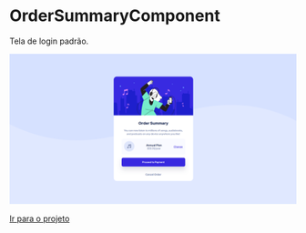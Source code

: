 # OrderSummaryComponent
Tela de login padrão.

![Texto alternativo](https://github.com/Mr-nobody2001/OrderSummaryComponent/blob/main/assets/Captura%20de%20tela%20de%202023-08-29%2009-10-43.png)

[Ir para o projeto](https://mr-nobody2001.github.io/OrderSummaryComponent/)
